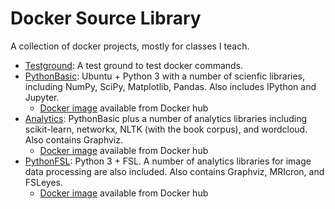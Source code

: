 # Docker Source Library
A collection of docker projects, mostly for classes I teach.

* [Testground](https://github.com/sathayas/DockerSourceLibrary/edit/master/Testground): A test ground to test docker commands.
* [PythonBasic](https://github.com/sathayas/DockerSourceLibrary/edit/master/PythonBasic): Ubuntu + Python 3 with a number of scienfic libraries, including NumPy, SciPy, Matplotlib, Pandas. Also includes IPython and Jupyter.
   * [Docker image](https://cloud.docker.com/u/sathayas/repository/docker/sathayas/ubuntu-python3) available from Docker hub
* [Analytics](https://github.com/sathayas/DockerSourceLibrary/edit/master/Analytics): PythonBasic plus a number of analytics libraries including scikit-learn, networkx, NLTK (with the book corpus), and wordcloud. Also contains Graphviz.
   * [Docker image](https://cloud.docker.com/u/sathayas/repository/docker/sathayas/python-analytics-bundle) available from Docker hub
* [PythonFSL](https://github.com/sathayas/DockerSourceLibrary/edit/master/PythonFSL): Python 3 + FSL. A number of analytics libraries for image data processing are also included. Also contains Graphviz, MRIcron, and FSLeyes.
   * [Docker image](https://cloud.docker.com/u/sathayas/repository/docker/sathayas/python-fsl-bundle) available from Docker hub
